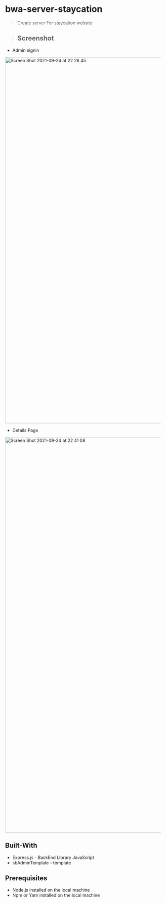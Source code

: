 # bwa-server-staycation

> Create server For staycation website

> ## Screenshot

- Admin signin

<img width="1185" alt="Screen Shot 2021-09-24 at 22 28 45" src="https://user-images.githubusercontent.com/77246142/134701110-f4f7d391-5d48-4fd0-92bc-3d34c5a168d7.png">

- Details Page

<img width="1280" alt="Screen Shot 2021-09-24 at 22 41 08" src="https://user-images.githubusercontent.com/77246142/134702970-421f18f9-c290-42b9-92be-976ab5dafc76.png">

## Built-With

- Express.js - BackEnd Library JavaScript
- sbAdminTemplate - template

## Prerequisites

- Node.js installed on the local machine
- Npm or Yarn installed on the local machine

